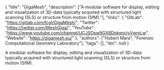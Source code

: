 {
  "title": "GigaMesh",
  "description": ["A modular software for display, editing and visualization of 3D-data typically acquired with structured light scanning (SLS) or structure from motion (SfM)."],
  "links": {
    "GitLab": "https://gitlab.com/fcgl/GigaMesh/",
    "Twitter": "https://twitter.com/MeshGiga/",
    "YouTube": "https://www.youtube.com/channel/UCJSOsw9GX8DnkqnciyVwmLw",
    "Website": "https://gigamesh.eu/"
  },
  "authors": ["Hubert Mara", "Forensic Computational Geometry Laboratory"],
  "tags": [],
  "doi": null
}

<!-- Generated by csv2md.R – do not edit by hand -->

A modular software for display, editing and visualization of 3D-data typically acquired with structured light scanning (SLS) or structure from motion (SfM).